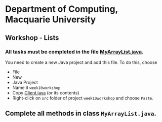 # Department of Computing, Macquarie University

## Workshop - Lists

### All tasks must be completed in the file [MyArrayList.java](./codes/MyArrayList.java). 

You need to create a new Java project and add this file. To do this, choose 

- File
- New
- Java Project
- Name it `week10workshop`
- Copy [Client.java](./codes/Client.java) (or its contents) 
- Right-click on `src` folder of project `week10workshop` and choose `Paste`.

## Complete all methods in class `MyArrayList.java`.
